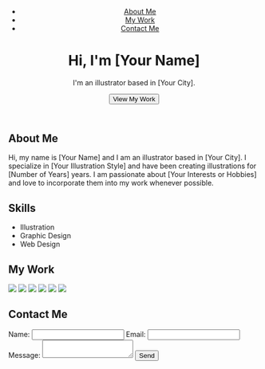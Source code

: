 <!DOCTYPE html>
<html>
<head>
	<title>My Portfolio</title>
	<meta charset="UTF-8">
	<meta name="viewport" content="width=device-width, initial-scale=1.0">
	<link rel="stylesheet" type="text/css" href="style.css">
</head>
<body>
	<header>
		<nav>
			<ul>
				<li><a href="#about">About Me</a></li>
				<li><a href="#work">My Work</a></li>
				<li><a href="#contact">Contact Me</a></li>
			</ul>
		</nav>
		<div class="hero">
			<h1>Hi, I'm [Your Name]</h1>
			<p>I'm an illustrator based in [Your City].</p>
			<button class="cta">View My Work</button>
		</div>
	</header>
	<main>
		<section id="about">
			<div class="about-content">
				<h2>About Me</h2>
				<p>Hi, my name is [Your Name] and I am an illustrator based in [Your City]. I specialize in [Your Illustration Style] and have been creating illustrations for [Number of Years] years. I am passionate about [Your Interests or Hobbies] and love to incorporate them into my work whenever possible.</p>
			</div>
			<div class="skills">
				<h2>Skills</h2>
				<ul>
					<li>Illustration</li>
					<li>Graphic Design</li>
					<li>Web Design</li>
				</ul>
			</div>
		</section>
		<section id="work">
			<h2>My Work</h2>
			<div class="gallery">
				<a href="image1.jpg"><img src="thumb1.jpg"></a>
				<a href="image2.jpg"><img src="thumb2.jpg"></a>
				<a href="image3.jpg"><img src="thumb3.jpg"></a>
				<a href="image4.jpg"><img src="thumb4.jpg"></a>
				<a href="image5.jpg"><img src="thumb5.jpg"></a>
				<a href="image6.jpg"><img src="thumb6.jpg"></a>
			</div>
		</section>
		<section id="contact">
			<h2>Contact Me</h2>
			<form method="post" action="submit.php">
				<label for="name">Name:</label>
				<input type="text" name="name" required>
				<label for="email">Email:</label>
				<input type="email" name="email" required>
				<label for="message">Message:</label>
				<textarea name="message" required></textarea>
				<input type="submit" value="Send">
			</form>
             
